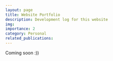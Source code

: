 ```yaml
---
layout: page
title: Website Portfolio
description: Development log for this website
img: 
importance: 2
category: Personal
related_publications:
---
```

Coming soon :))
